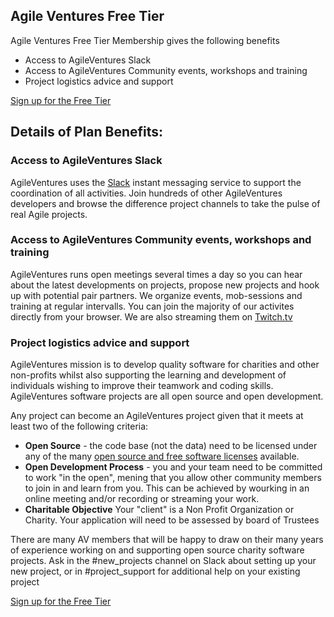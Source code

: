 ## Agile Ventures Free Tier

Agile Ventures Free Tier Membership gives the following benefits

- Access to AgileVentures Slack
- Access to AgileVentures Community events, workshops and training 
- Project logistics advice and support

[Sign up for the Free Tier](http://www.agileventures.org/users/sign_up)

## Details of Plan Benefits:

### Access to AgileVentures Slack

AgileVentures uses the [Slack](https://slack.com/) instant messaging service to support the coordination of all activities.  Join hundreds of other AgileVentures developers and browse the difference project channels to take the pulse of real Agile projects.

### Access to AgileVentures Community events, workshops and training 

AgileVentures runs open meetings several times a day so you can hear about the latest developments on projects, propose new projects and hook up with potential pair partners. We organize events, mob-sessions and training at regular intervalls. You can join the majority of our activites directly from your browser. We are also streaming them on [Twitch.tv](https://www.twitch.tv/agileventures)

### Project logistics advice and support

AgileVentures mission is to develop quality software for charities and other non-profits whilst also supporting the learning and development of individuals wishing to improve their teamwork and coding skills.  AgileVentures software projects are all open source and open development.  

Any project can become an AgileVentures project given that it meets at least two of the following criteria:

- **Open Source** - the code base (not the data) need to be licensed under any of the many [open source and free software licenses](https://opensource.org/licenses) available. 
- **Open Development Process** - you and your team need to be committed to work "in the open", mening that you allow other community members to join in and learn from you. This can be achieved by wourking in an online meeting and/or recording or streaming your work. 
- **Charitable Objective** Your "client" is a Non Profit Organization or Charity. Your application will need to be assessed by board of Trustees

There are many AV members that will be happy to draw on their many years of experience working on and supporting open source charity software projects.  Ask in the #new_projects channel on Slack about setting up your new project, or in #project_support for additional help on your existing project


[Sign up for the Free Tier](http://www.agileventures.org/users/sign_up)

